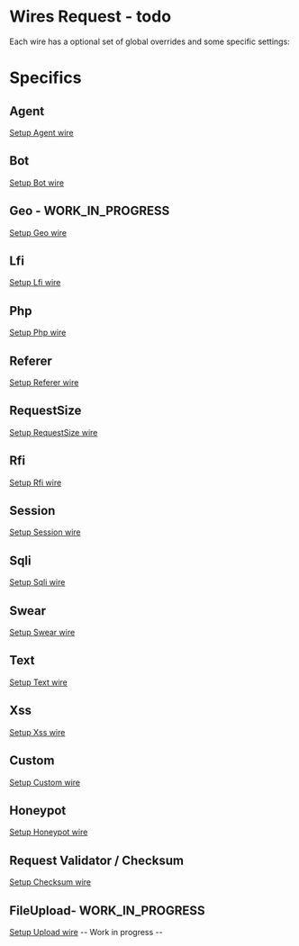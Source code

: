 # Wires Request - todo

Each wire has a optional set of global overrides and some specific settings:

<!--@include: ./wires/optionals.md-->

# Specifics
## Agent
[Setup Agent wire](./wires/agent.md)

## Bot
[Setup Bot wire](./wires/bot.md)

## Geo - WORK_IN_PROGRESS
[Setup Geo wire](./wires/geo.md)

## Lfi
[Setup Lfi wire](./wires/lfi.md)

## Php
[Setup Php wire](./wires/php.md)

## Referer
[Setup Referer wire](./wires/referer.md)

## RequestSize
[Setup RequestSize wire](./wires/requestsize.md)

## Rfi
[Setup Rfi wire](./wires/rfi.md)

## Session
[Setup Session wire](./wires/session.md)

## Sqli
[Setup Sqli wire](./wires/sqli.md)

## Swear
[Setup Swear wire](./wires/swear.md)

## Text
[Setup Text wire](./wires/text.md)

## Xss
[Setup Xss wire](./wires/xss.md)

## Custom
[Setup Custom wire](./wires/custom.md)

## Honeypot
[Setup Honeypot wire](./wires/honeypot.md)

## Request Validator / Checksum
[Setup Checksum wire](./wires/checksum.md)

## FileUpload- WORK_IN_PROGRESS
[Setup Upload wire](./wires/upload.md)
-- Work in progress --
